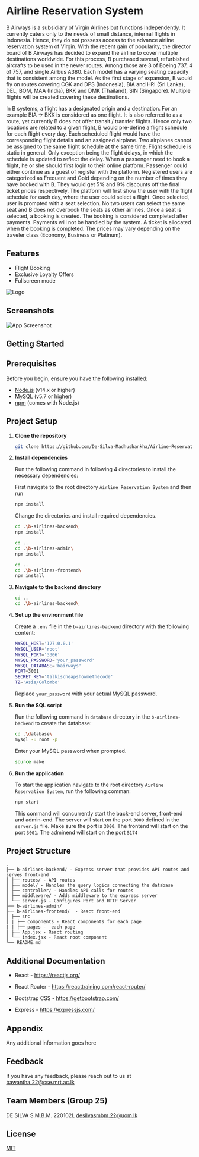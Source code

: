 
# Airline Reservation System  

B Airways is a subsidiary of Virgin Airlines but functions independently. It currently caters only 
to the needs of small distance, internal flights in Indonesia. Hence, they do not possess access 
to the advance airline reservation system of Virgin. With the recent gain of popularity, the 
director board of B Airways has decided to expand the airline to cover multiple destinations 
worldwide. For this process, B purchased several, refurbished aircrafts to be used in the newer 
routes. Among those are 3 of Boeing 737, 4 of 757, and single Airbus A380. Each model has 
a varying seating capacity that is consistent among the model. As the first stage of expansion, 
B would fly on routes covering CGK and DPS (Indonesia), BIA and HRI (Sri Lanka), DEL, 
BOM, MAA (India), BKK and DMK (Thailand), SIN (Singapore). Multiple flights will be created 
covering these destinations. 

In B systems, a flight has a designated origin and a destination. For an example BIA → BKK 
is considered as one flight. It is also referred to as a route, yet currently B does not offer transit 
/ transfer flights. Hence only two locations are related to a given flight, B would pre-define a 
flight schedule for each flight every day. Each scheduled flight would have the corresponding 
flight details and an assigned airplane. Two airplanes cannot be assigned to the same flight 
schedule at the same time. Flight schedule is static in general. Only exception being the flight 
delays, in which the schedule is updated to reflect the delay. When a passenger need to book 
a flight, he or she should first login to their online platform. Passenger could either continue as 
a guest of register with the platform. Registered users are categorized as Frequent and Gold 
depending on the number of times they have booked with B. They would get 5% and 9% 
discounts off the final ticket prices respectively. The platform will first show the user with the 
flight schedule for each day, where the user could select a flight. Once selected, user is 
prompted with a seat selection. No two users can select the same seat and B does not 
overbook the seats as other airlines. Once a seat is selected, a booking is created. The 
booking is considered completed after payments. Payments will not be handled by the system. 
A ticket is allocated when the booking is completed. The prices may vary depending on the 
traveler class (Economy, Business or Platinum).  

## Features

- Flight Booking
- Exclusive Loyalty Offers
- Fullscreen mode



![Logo](b-airlines-frontend/public/images/B-Airways.png)


## Screenshots

![App Screenshot](b-airlines-frontend/public/images/bairwayshome.jpeg)

## Getting Started

## Prerequisites

Before you begin, ensure you have the following installed:

- [Node.js](https://nodejs.org/) (v14.x or higher)
- [MySQL](https://www.mysql.com/) (v5.7 or higher)
- [npm](https://www.npmjs.com/) (comes with Node.js)

## Project Setup

1. **Clone the repository**

   ```bash
   git clone https://github.com/De-Silva-Madhushankha/Airline-Reservation-System.git
   ```

2. **Install dependencies**
   
   Run the following command in following 4 directories to install the necessary dependencies:

   First navigate to the root directory `Airline Reservation System` and then run
   ```bash
   npm install
   ```
   Change the directories and install required dependencies.
  
   ```bash
   cd .\b-airlines-backend\
   npm install
   ```
   
   ```bash
   cd ..
   cd .\b-airlines-admin\  
   npm install
   ```
   
   ```bash
   cd ..
   cd .\b-airlines-frontend\  
   npm install
   ```


2. **Navigate to the backend directory**

   ```bash
   cd ..
   cd .\b-airlines-backend\
   ```

4. **Set up the environment file**

   Create a `.env` file in the `b-airlines-backend` directory with the following content:

   ```bash
   MYSQL_HOST='127.0.0.1'
   MYSQL_USER='root'
   MYSQL_PORT='3306'
   MYSQL_PASSWORD='your_password'
   MYSQL_DATABASE='bairways'
   PORT=3001
   SECRET_KEY='talkischeapshowmethecode'
   TZ='Asia/Colombo'
   ```

   Replace `your_password` with your actual MySQL password.

5. **Run the SQL script**

   Run the following command in `database` directory in the `b-airlines-backend` to create the database:

   ```bash
   cd .\database\
   mysql -u root -p
   ```
   Enter your MySQL password when prompted.

   ```bash
   source make
   ```

7. **Run the application**

   To start the application navigate to the root directory `Airline Reservation System`, run the following comman:

   ```bash
   npm start
   ```

   This command will concurrently start the back-end server, front-end and admin-end.
   The server will start on the port `3000` defined in the `server.js` file. Make sure the port is `3000`.
   The frontend will start on the port `3001`.
   The adminend will start on the port `5174`


## Project Structure

```
.
├── b-airlines-backend/ - Express server that provides API routes and serves front-end
│ ├── routes/ - API routes
│ ├── model/ - Handles the query logics connecting the database
│ ├── controller/ - Handles API calls for routes
│ ├── middleware/ - Adds middleware to the express server
│ └── server.js - Configures Port and HTTP Server
├── b-airlines-admin/
├── b-airlines-frontend/  - React front-end
│ ├── src
│ | ├── components - React components for each page
| | ├── pages -  each page
│ ├── App.jsx - React routing
│ └── index.jsx - React root component
└── README.md
```

## Additional Documentation

- React - https://reactjs.org/
- React Router - https://reacttraining.com/react-router/

- Bootstrap CSS - https://getbootstrap.com/
- Express - https://expressjs.com/

## Appendix

Any additional information goes here


## Feedback

If you have any feedback, please reach out to us at bawantha.22@cse.mrt.ac.lk

## Team Members (Group 25)
DE SILVA S.M.B.M. 220102L desilvasmbm.22@uom.lk





## License

[MIT](https://choosealicense.com/licenses/mit/)
